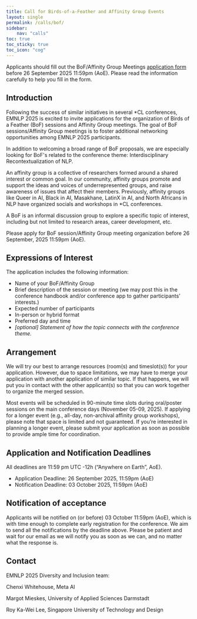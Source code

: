 ```yaml
---
title: Call for Birds-of-a-Feather and Affinity Group Events
layout: single
permalink: /calls/bof/
sidebar: 
    nav: "calls"
toc: true
toc_sticky: true
toc_icon: "cog"
---
```


Applicants should fill out the BoF/Affinity Group Meetings [application form](https://forms.office.com/Pages/ResponsePage.aspx?id=drd2NJDpck-5UGJImDFiPcYBvHzSg1ZLquCVDC4dn9VUNk5NVEdLOUVBRVowVzhMWk9IQ0pLMFJSMS4u) before 26 September 2025 11:59pm (AoE). Please read the information carefully to help you fill in the form.

## Introduction

Following the success of similar initiatives in several *CL conferences, EMNLP 2025 is excited to invite applications for the organization of Birds of a Feather (BoF) sessions and Affinity Group meetings. The goal of BoF sessions/Affinity Group meetings is to foster additional networking opportunities among EMNLP 2025 participants.

In addition to welcoming a broad range of BoF proposals, we are especially looking for BoF's related to the conference theme: Interdisciplinary Recontextualization of NLP.

An affinity group is a collective of researchers formed around a shared interest or common goal. In our community, affinity groups promote and support the ideas and voices of underrepresented groups, and raise awareness of issues that affect their members. Previously, affinity groups like Queer in AI, Black in AI, Masakhane, LatinX in AI, and North Africans in NLP have organized socials and workshops in *CL conferences.

A BoF is an informal discussion group to explore a specific topic of interest, including but not limited to research areas, career development, etc.

Please apply for BoF session/Affinity Group meeting organization before 26 September, 2025 11:59pm (AoE).

## Expressions of Interest

The application includes the following information:

- Name of your BoF/Affinity Group
- Brief description of the session or meeting (we may post this in the conference handbook and/or conference app to gather participants’ interests.)
- Expected number of participants
- In-person or hybrid format
- Preferred day and time
- *[optional] Statement of how the topic connects with the conference theme.*

## Arrangement

We will try our best to arrange resources (room(s) and timeslot(s)) for your application. However, due to space limitations, we may have to merge your application with another application of similar topic. If that happens, we will put you in contact with the other applicant(s) so that you can work together to organize the merged session.

Most events will be scheduled in 90-minute time slots during oral/poster sessions on the main conference days (November 05-09, 2025). If applying for a longer event (e.g., all-day, non-archival affinity group workshops), please note that space is limited and not guaranteed. If you’re interested in planning a longer event, please submit your application as soon as possible to provide ample time for coordination.

## Application and Notification Deadlines

All deadlines are 11:59 pm UTC -12h (“Anywhere on Earth”, AoE).

- Application Deadline: 26 September 2025, 11:59pm (AoE)
- Notification Deadline: 03 October 2025, 11:59pm (AoE)

## Notification of acceptance

Applicants will be notified on (or before) 03 October 11:59pm (AoE), which is with time enough to complete early registration for the conference. We aim to send all the notifications by the deadline above. Please be patient and wait for our email as we will notify you as soon as we can, and no matter what the response is.

## Contact

EMNLP 2025 Diversity and Inclusion team:

Chenxi Whitehouse, Meta AI

Margot Mieskes, University of Applied Sciences Darmstadt

Roy Ka-Wei Lee, Singapore University of Technology and Design
